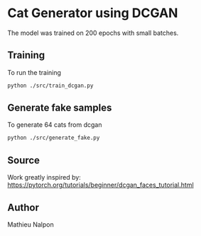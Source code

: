 # Cat Generator using DCGAN
The model was trained on 200 epochs with small batches. 

## Training
To run the training
```sh
python ./src/train_dcgan.py
```
## Generate fake samples
To generate 64 cats from dcgan
```sh
python ./src/generate_fake.py
```

## Source
Work greatly inspired by: https://pytorch.org/tutorials/beginner/dcgan_faces_tutorial.html


## Author
Mathieu Nalpon
